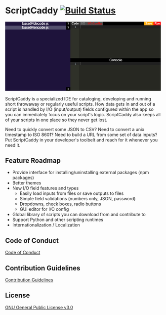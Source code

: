 # ScriptCaddy [![Build Status](https://github.com/frank-weindel/scriptcaddy/actions/workflows/build.yml/badge.svg)](https://github.com/frank-weindel/scriptcaddy/actions/workflows/build.yml)

<p align="center">
  <img src="demo.gif">
</p>

ScriptCaddy is a specialized IDE for cataloging, developing and running short throwaway or regularly useful scripts. How data gets in and out of a script is handled by I/O (input/output) fields configured within the app so you can immediately focus on your script's logic. ScriptCaddy also keeps all of your scripts in one place so they never get lost.

Need to quickly convert some JSON to CSV? Need to convert a unix timestamp to ISO 8601? Need to build a URL from some set of data inputs? Put ScriptCaddy in your developer's toolbelt and reach for it whenever you need it.

## Feature Roadmap

* Provide interface for installing/uninstalling external packages (npm packages)
* Better themes
* New I/O field features and types
  * Easily load inputs from files or save outputs to files
  * Simple field validations (numbers only, JSON, password)
  * Dropdowns, check boxes, radio buttons
  * GUI editor for I/O config
* Global library of scripts you can download from and contribute to
* Support Python and other scripting runtimes
* Internationalization / Localization

## Code of Conduct

[Code of Conduct](CODE_OF_CONDUCT.md)

## Contribution Guidelines

[Contribution Guidelines](CONTRIBUTING.md)

## License

[GNU General Public License v3.0](LICENSE)
